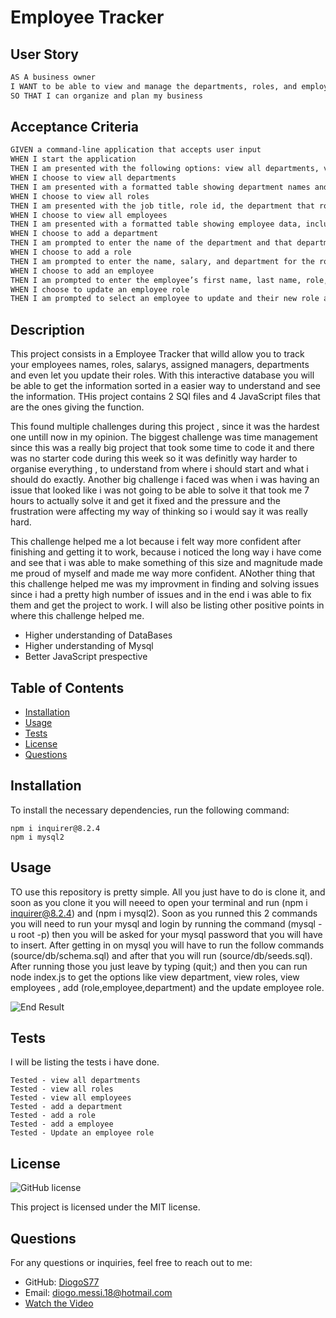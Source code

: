 # Employee Tracker

## User Story

```md
AS A business owner
I WANT to be able to view and manage the departments, roles, and employees in my company
SO THAT I can organize and plan my business
```

## Acceptance Criteria

```md
GIVEN a command-line application that accepts user input
WHEN I start the application
THEN I am presented with the following options: view all departments, view all roles, view all employees, add a department, add a role, add an employee, and update an employee role
WHEN I choose to view all departments
THEN I am presented with a formatted table showing department names and department ids
WHEN I choose to view all roles
THEN I am presented with the job title, role id, the department that role belongs to, and the salary for that role
WHEN I choose to view all employees
THEN I am presented with a formatted table showing employee data, including employee ids, first names, last names, job titles, departments, salaries, and managers that the employees report to
WHEN I choose to add a department
THEN I am prompted to enter the name of the department and that department is added to the database
WHEN I choose to add a role
THEN I am prompted to enter the name, salary, and department for the role and that role is added to the database
WHEN I choose to add an employee
THEN I am prompted to enter the employee’s first name, last name, role, and manager, and that employee is added to the database
WHEN I choose to update an employee role
THEN I am prompted to select an employee to update and their new role and this information is updated in the database 
```

## Description

This project consists in a Employee Tracker that willd allow you to track your employees names, roles, salarys, assigned managers, departments and even let you update their roles. With this interactive database you will be able to get the information sorted in a easier way to understand and see the information. THis project contains 2 SQl files and 4 JavaScript files that are the ones giving the function.

This found multiple challenges during this project , since it was the hardest one untill now in my opinion. The biggest challenge was time management since this was a really big project that took some time to code it and there was no starter code during this week so it was definitly way harder to organise everything , to understand from where i should start and what i should do exactly. Another big challenge i faced was when i was having an issue that looked like i was not going to be able to solve it that took me 7 hours to actually solve it and get it fixed and the pressure and the frustration were affecting my way of thinking so i would say it was really hard.

This challenge helped me a lot because i felt way more confident after finishing and getting it to work, because i noticed the long way i have come and see that i was able to make something of this size and magnitude made me proud of myself and made me way more confident. ANother thing that this challenge helped me was my improvment in finding and solving issues since i had a pretty high number of issues and in the end i was able to fix them and get the project to work. I will also be listing other positive points in where this challenge helped me.

* Higher understanding of DataBases
* Higher understanding of Mysql
* Better JavaScript prespective

## Table of Contents

- [Installation](#installation)
- [Usage](#usage)
- [Tests](#tests)
- [License](#license)
- [Questions](#questions)

## Installation

To install the necessary dependencies, run the following command:
```
npm i inquirer@8.2.4
npm i mysql2
```

## Usage

TO use this repository is pretty simple. All you just have to do is clone it, and soon as you clone it you will neeed to open your terminal and run (npm i inquirer@8.2.4) and (npm i mysql2). Soon as you runned this 2 commands you will need to run your mysql and login by running the command (mysql -u root -p) then you will be asked for your mysql password that you will have to insert. After getting in on mysql you will have to run the follow commands (source/db/schema.sql) and after that you will run (source/db/seeds.sql). After running those you just leave by typing (quit;) and then you can run node index.js to get the options like view department, view roles, view employees , add (role,employee,department) and the update employee role.

![End Result](./images/new-note.png)

## Tests

I will be listing the tests i have done.
```
Tested - view all departments
Tested - view all roles
Tested - view all employees
Tested - add a department
Tested - add a role
Tested - add a employee
Tested - Update an employee role
```

## License

![GitHub license](https://img.shields.io/badge/license-MIT-blue.svg)

This project is licensed under the MIT license.

## Questions

For any questions or inquiries, feel free to reach out to me:
- GitHub: [DiogoS77](https://github.com/DiogoS77)
- Email: diogo.messi.18@hotmail.com
- [Watch the Video](https://drive.google.com/file/d/1e6ob4P8SQQPTGWkBawgpdWURFybtwtsB/view)